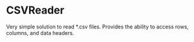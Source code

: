 # CSVReader
Very simple solution to read *.csv files. Provides the ability to access rows, columns, and data headers.
